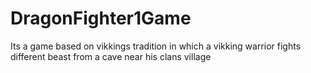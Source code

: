 # DragonFighter1Game
Its a game based on vikkings tradition in which a vikking warrior fights different beast from a cave near his clans village
